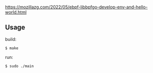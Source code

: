 
https://mozillazg.com/2022/05/ebpf-libbpfgo-develop-env-and-hello-world.html

## Usage

build:

```
$ make
```

run:

```
$ sudo ./main
```
